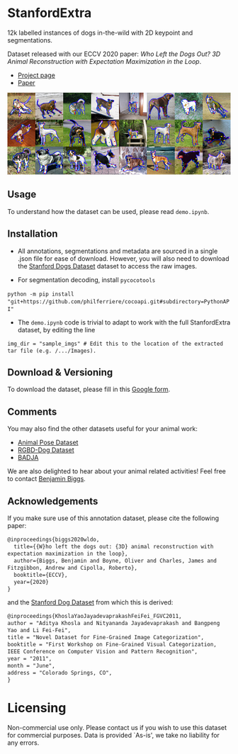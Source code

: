 # StanfordExtra
12k labelled instances of dogs in-the-wild with 2D keypoint and segmentations. 

Dataset released with our ECCV 2020 paper: *Who Left the Dogs Out? 3D Animal Reconstruction with Expectation Maximization in the Loop*.

- [Project page](https://sites.google.com/view/wldo/home)
- [Paper](https://arxiv.org/abs/2007.11110)

![](splash.png)

## Usage
To understand how the dataset can be used, please read `demo.ipynb`.

## Installation
- All annotations, segmentations and metadata are sourced in a single .json file for ease of download. However, you will also need to download the [Stanford Dogs Dataset](http://vision.stanford.edu/aditya86/ImageNetDogs/) dataset to access the raw images. 

- For segmentation decoding, install `pycocotools`

`python -m pip install "git+https://github.com/philferriere/cocoapi.git#subdirectory=PythonAPI"`

- The `demo.ipynb` code is trivial to adapt to work with the full StanfordExtra dataset, by editing the line

```
img_dir = "sample_imgs" # Edit this to the location of the extracted tar file (e.g. /.../Images).
```

## Download & Versioning

To download the dataset, please fill in this [Google form](https://forms.gle/sRtbicgxsWvRtRmUA).

## Comments
You may also find the other datasets useful for your animal work:
- [Animal Pose Dataset](https://sites.google.com/view/animal-pose/)
- [RGBD-Dog Dataset](https://github.com/CAMERA-Bath/RGBD-Dog)
- [BADJA](https://github.com/benjiebob/BADJA)

We are also delighted to hear about your animal related activities! Feel free to contact [Benjamin Biggs](www.biggs.ai).

## Acknowledgements

If you make sure use of this annotation dataset, please cite the following paper:

```
@inproceedings{biggs2020wldo,
  title={{W}ho left the dogs out: {3D} animal reconstruction with expectation maximization in the loop},
  author={Biggs, Benjamin and Boyne, Oliver and Charles, James and Fitzgibbon, Andrew and Cipolla, Roberto},
  booktitle={ECCV},
  year={2020}
}
```

and the [Stanford Dog Dataset](http://vision.stanford.edu/aditya86/ImageNetDogs/) from which this is derived:

```
@inproceedings{KhoslaYaoJayadevaprakashFeiFei_FGVC2011,
author = "Aditya Khosla and Nityananda Jayadevaprakash and Bangpeng Yao and Li Fei-Fei",
title = "Novel Dataset for Fine-Grained Image Categorization",
booktitle = "First Workshop on Fine-Grained Visual Categorization, IEEE Conference on Computer Vision and Pattern Recognition",
year = "2011",
month = "June",
address = "Colorado Springs, CO",
}
```

# Licensing

Non-commercial use only. Please contact us if you wish to use this dataset for commercial purposes.
Data is provided `As-is', we take no liability for any errors. 


